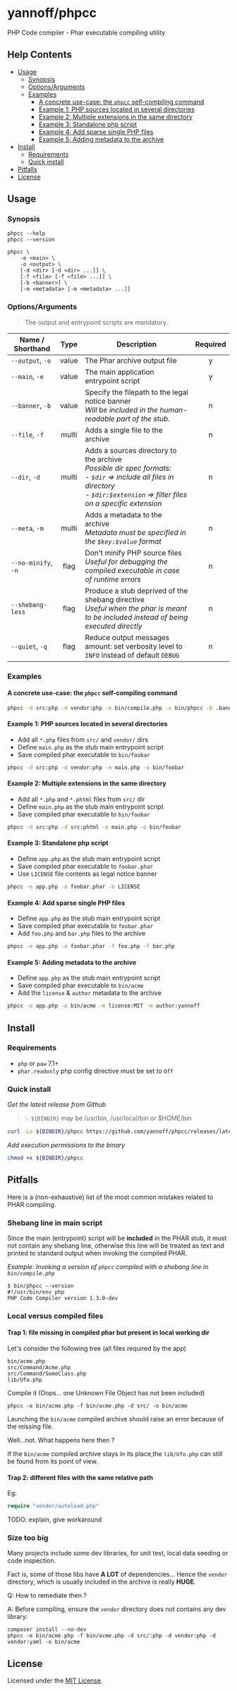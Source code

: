 # yannoff/phpcc

PHP Code compiler - Phar executable compiling utility

## Help Contents

- [Usage](#usage)
    - [Synopsis](#synopsis)
    - [Options/Arguments](#optionsarguments)
    - [Examples](#examples)
        - [A concrete use-case: the `phpcc` self-compiling command](#a-concrete-use-case-the-phpcc-self-compiling-command)
        - [Example 1: PHP sources located in several directories](#example-1-php-sources-located-in-several-directories)
        - [Example 2: Multiple extensions in the same directory](#example-2-multiple-extensions-in-the-same-directory)
        - [Example 3: Standalone php script](#example-3-standalone-php-script)
        - [Example 4: Add sparse single PHP files](#example-4-add-sparse-single-php-files)
        - [Example 5: Adding metadata to the archive](#example-5-adding-metadata-to-the-archive)
- [Install](#install)
    - [Requirements](#requirements)
    - [Quick install](#quick-install)
- [Pitfalls](#pitfalls)
- [License](#license)

## Usage

### Synopsis

```
phpcc --help
phpcc --version
```

```
phpcc \
    -e <main> \
    -o <output> \
    [-d <dir> [-d <dir> ...]] \
    [-f <file> [-f <file> ...]] \
    [-b <banner>] \
    [-m <metadata> [-m <metadata> ...]]
```

### Options/Arguments

> The output and entrypoint scripts are mandatory.

Name /  Shorthand   |  Type | Description                                                                                                                                                                             |Required
--------------------|:-----:|-----------------------------------------------------------------------------------------------------------------------------------------------------------------------------------------|:-------:
`--output`, `-o`    | value | The Phar archive output file                                                                                                                                                            |y
`--main`, `-e`      | value | The main application entrypoint script                                                                                                                                                  |y
`--banner`, `-b`    | value | Specify the filepath to the legal notice banner<br/>_Will be included in the human-readable part of the stub._                                                                          |n
`--file`, `-f`      | multi | Adds a single file to the archive                                                                                                                                                       |n
`--dir`,  `-d`      | multi | Adds a sources directory to the archive<br/>_Possible dir spec formats:<br/>- `$dir` => include all files in directory<br/>- `$dir:$extension` => filter files on a specific extension_ |n
`--meta`, `-m`      | multi | Adds a metadata to the archive<br/>_Metadata must be specified in the `$key:$value` format_                                                                                             |n
`--no-minify`, `-n` | flag  | Don't minify PHP source files<br/>_Useful for debugging the compiled executable in case of runtime errors_                                                                              |n
`--shebang-less`    | flag  | Produce a stub deprived of the shebang directive<br/>_Useful when the phar is meant to be included instead of being executed directly_                                                  |n
`--quiet`, `-q`     | flag  | Reduce output messages amount: set verbosity level to `INFO` instead of default `DEBUG`                                                                                                 |n


### Examples

#### A concrete use-case: the `phpcc` self-compiling command

```bash
phpcc -d src:php -d vendor:php -e bin/compile.php -o bin/phpcc -b .banner
```

#### Example 1: PHP sources located in several directories

- Add all `*.php` files from `src/` and `vendor/` dirs
- Define `main.php` as the stub main entrypoint script
- Save compiled phar executable to `bin/foobar`

```bash
phpcc -d src:php -d vendor:php -e main.php -o bin/foobar
```
#### Example 2: Multiple extensions in the same directory

- Add all `*.php` and `*.phtml` files from `src/` dir
- Define `main.php` as the stub main entrypoint script
- Save compiled phar executable to `bin/foobar`

```bash
phpcc -d src:php -d src:phtml -e main.php -o bin/foobar
```

#### Example 3: Standalone php script

- Define `app.php` as the stub main entrypoint script
- Save compiled phar executable to `foobar.phar`
- Use `LICENSE` file contents as legal notice banner

```bash
phpcc -e app.php -o foobar.phar -b LICENSE
```

#### Example 4: Add sparse single PHP files

- Define `app.php` as the stub main entrypoint script
- Save compiled phar executable to `foobar.phar`
- Add `foo.php` and `bar.php` files to the archive

```bash
phpcc -e app.php -o foobar.phar -f foo.php -f bar.php
```

#### Example 5: Adding metadata to the archive

- Define `app.php` as the stub main entrypoint script
- Save compiled phar executable to `bin/acme`
- Add the `license` & `author` metadata to the archive

```bash
phpcc -e app.php -o bin/acme -m license:MIT -m author:yannoff
```

## Install

### Requirements

- `php` or `paw` 7.1+
- `phar.readonly` php config directive must be set to `Off`

### Quick install

_Get the latest release from Github_

> :bulb: `${BINDIR}` may be /usr/bin, /usr/local/bin or $HOME/bin

```bash
curl -Lo ${BINDIR}/phpcc https://github.com/yannoff/phpcc/releases/latest/download/phpcc
```
_Add execution permissions to the binary_

```bash
chmod +x ${BINDIR}/phpcc
```

## Pitfalls

Here is a (non-exhaustive) list of the most common mistakes related to PHAR compiling.

### Shebang line in main script

Since the main (entrypoint) script will be **included** in the PHAR stub, it must not contain any shebang line, otherwise this line will be treated as text and printed to standard output when invoking the compiled PHAR.

_Example: Invoking a version of `phpcc` compiled with a shebang line in `bin/compile.php`_

```
$ bin/phpcc --version
#!/usr/bin/env php
PHP Code Compiler version 1.3.0-dev
```

### Local versus compiled files

#### Trap 1: file missing in compiled phar but present in local working dir

Let's consider the following tree (all files required by the app)

```
bin/acme.php
src/Command/Acme.php
src/Command/SomeClass.php
lib/Ufo.php
```

Compile it (Oops... one Unknown File Object has not been included)

```
phpcc -e bin/acme.php -f bin/acme.php -d src/ -o bin/acme
```

Launching the `bin/acme` compiled archive should raise an error because of the missing file.

Well...not. What happens here then ?

If the `bin/acme` compiled archive stays in its place,the `lib/Ufo.php` can still be found from its point of view.

#### Trap 2: different files with the same relative path

Eg: 

```php
require "vendor/autoload.php"
```

TODO: explain, give workaround

### Size too big

Many projects include some dev libraries, for unit test, local data seeding or code inspection.

Fact is, some of those libs have **A LOT** of dependencies... Hence the `vendor` directory, which is usually included in the archive is really **HUGE**.

Q: How to remediate then ?

A: Before compiling, ensure the `vendor` directory does not contains any dev library:

```
composer install --no-dev
phpcc -e bin/acme.php -f bin/acme.php -d src/:php -d vendor:php -d vendor:yaml -o bin/acme
```


## License

Licensed under the [MIT License](LICENSE).
